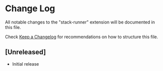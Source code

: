 # Change Log

All notable changes to the "stack-runner" extension will be documented in this file.

Check [Keep a Changelog](http://keepachangelog.com/) for recommendations on how to structure this file.

## [Unreleased]

- Initial release